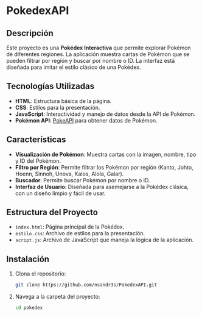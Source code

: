 # PokedexAPI

## Descripción

Este proyecto es una **Pokédex Interactiva** que permite explorar Pokémon de diferentes regiones. La aplicación muestra cartas de Pokémon que se pueden filtrar por región y buscar por nombre o ID. La interfaz está diseñada para imitar el estilo clásico de una Pokédex.

## Tecnologías Utilizadas

- **HTML**: Estructura básica de la página.
- **CSS**: Estilos para la presentación.
- **JavaScript**: Interactividad y manejo de datos desde la API de Pokémon.
- **Pokémon API**: [PokeAPI](https://pokeapi.co/) para obtener datos de Pokémon.

## Características

- **Visualización de Pokémon**: Muestra cartas con la imagen, nombre, tipo y ID del Pokémon.
- **Filtro por Región**: Permite filtrar los Pokémon por región (Kanto, Johto, Hoenn, Sinnoh, Unova, Kalos, Alola, Galar).
- **Buscador**: Permite buscar Pokémon por nombre o ID.
- **Interfaz de Usuario**: Diseñada para asemejarse a la Pokédex clásica, con un diseño limpio y fácil de usar.

## Estructura del Proyecto

- `index.html`: Página principal de la Pokédex.
- `estilo.css`: Archivo de estilos para la presentación.
- `script.js`: Archivo de JavaScript que maneja la lógica de la aplicación.

## Instalación

1. Clona el repositorio:

    ```bash
    git clone https://github.com/nsandr3s/PokedexAPI.git
    ```

2. Navega a la carpeta del proyecto:

    ```bash
    cd pokedex
    ```






